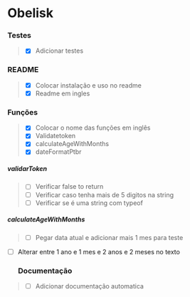 # Obelisk
  ### Testes
> - [x] Adicionar testes
  ### README
> - [x] Colocar instalação e uso no readme
> - [x] Readme em ingles
  ### Funções
> - [x] Colocar o nome das funções em inglês
> - [x] Validatetoken
> - [x] calculateAgeWithMonths
> - [x] dateFormatPtbr
  ##### validarToken
> - [ ] Verificar false to return
> - [ ] Verificar caso tenha mais de 5 digitos na string
> - [ ] Verificar se é uma string com typeof
  ##### calculateAgeWithMonths
> - [ ] Pegar data atual e adicionar mais 1 mes para teste
- [ ] Alterar entre 1 ano e 1 mes e 2 anos e 2 meses no texto
  ### Documentação
> - [ ] Adicionar documentação automatica